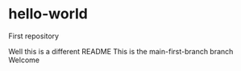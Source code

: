 # hello-world
First repository

Well this is a different README 
This is the main-first-branch branch
Welcome
